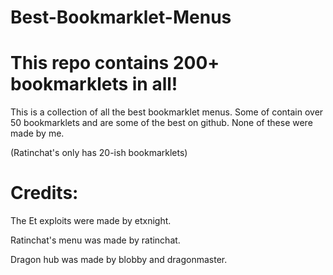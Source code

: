 # Best-Bookmarklet-Menus



# This repo contains 200+ bookmarklets in all!
This is a collection of all the best bookmarklet menus. Some of contain over 50 bookmarklets
and are some of the best on github. None of these were made by me.

(Ratinchat's only has 20-ish bookmarklets)

# Credits: 

The Et exploits were made by etxnight.

Ratinchat's menu was made by ratinchat.

Dragon hub was made by blobby and dragonmaster.


